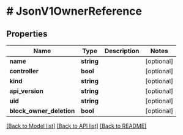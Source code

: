 # # JsonV1OwnerReference

## Properties

Name | Type | Description | Notes
------------ | ------------- | ------------- | -------------
**name** | **string** |  | [optional]
**controller** | **bool** |  | [optional]
**kind** | **string** |  | [optional]
**api_version** | **string** |  | [optional]
**uid** | **string** |  | [optional]
**block_owner_deletion** | **bool** |  | [optional]

[[Back to Model list]](../../README.md#models) [[Back to API list]](../../README.md#endpoints) [[Back to README]](../../README.md)
